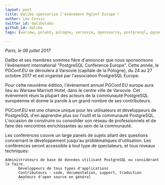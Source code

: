 ```yaml
---
layout: post
title: Dalibo sponsorise l'évènement PgConf Europe !
author: Léo Cossic
twitter_id: dalibolabs
github_id: dalibo
tags: [warsaw, poland, pologne, varsovie, opensource, postgresql, pgconf, dalibo, conference, europe]

---
```


*Paris, le 06 juillet 2017*

Dalibo et ses membres sommes fière d'annoncer que nous sponsorisons l'évènement international "PostgreSQL Conference Europe". 
Cette année, le PGConf.EU se déroulera à Varsovie (capitale de la Pologne), du 24 au 27 octobre 2017 et est organisé par l'association PostgreSQL Europe.


<!--MORE-->

Pour cette neuvième édition, l'évènement annuel PGConf.EU europe aura lieu au Warsaw Marriott Hotel, dans le centre ville de Varsovie. Cet évènement réuni la plupart des acteurs de la communauté PostgreSQL européenne et donne la parole à un grand nombre de ses contributeurs.


PGConf.EU  est une chance unique pour les utilisateurs et développeurs de PostgreSQL d'en apprendre plus sur l'outil et la communauté PostgreSQL. L'occasion de construire ou consolider son réseau de professionnels et de faire des rencontres enrichissantes au sein de la communauté. 

Les conférences couvre un large panels de sujets allant des questions concernant le développement jusqu'au problématiques d'utilisation. Les conférences seront accessible à tout type de spectateurs, et tous niveaux techniques:
```   
Administrateurs de base de données utilisant PostgreSQL ou considérant le faire.
      Développeurs de tous types d'applications
      Contributeurs - code, documentation, support, traduction
      Amateurs d'open source en général 
      ```

